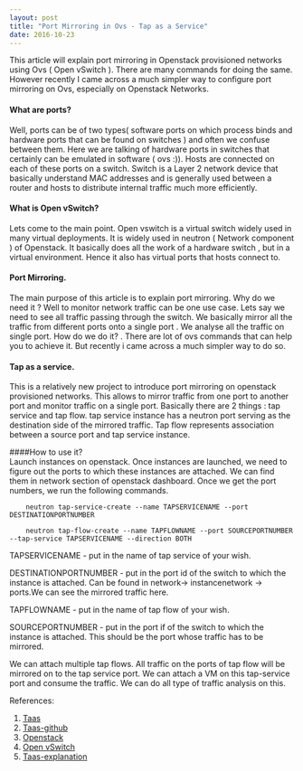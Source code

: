 ```yaml
---
layout: post
title: "Port Mirroring in Ovs - Tap as a Service"
date: 2016-10-23 
---
```



This article will explain port mirroring in Openstack provisioned networks using Ovs ( Open vSwitch ). There are many commands for doing the same. However recently I came across a much simpler way to configure port mirroring on Ovs, especially on Openstack Networks.    

#### What are ports?  
Well, ports can be of two types( software ports on which process binds and hardware ports that can be found on switches ) and often we confuse between them. Here we are talking of hardware ports in switches that certainly can be emulated in software ( ovs :)). Hosts are connected on each of these ports on a switch. Switch is a Layer 2 network device that basically understand MAC addresses and is generally used between a router and hosts to distribute internal traffic much more efficiently.    

#### What is Open vSwitch?  

Lets come to the main point. Open vswitch is a virtual switch widely used in many virtual deployments. It is widely used in neutron ( Network component ) of Openstack. It basically does all the work of a hardware switch , but in a virtual environment. Hence it also has virtual ports that hosts connect to.    

#### Port Mirroring.  

The main purpose of this article is to explain port mirroring. Why do we need it ? Well to monitor network traffic can be one use case. Lets say we need to see all traffic passing through the switch. We basically mirror all the traffic from different ports onto a single port . We analyse all the traffic on single port. 
How do we do it? . There are lot of ovs commands that can help you to achieve it. But recently i came across a much simpler way to do so.  

#### Tap as a service.  

This is a relatively new project to introduce port mirroring on openstack provisioned networks. This allows to mirror traffic from one port to another port and monitor traffic on a single port. Basically there are 2 things : tap service and tap flow. tap service instance has a neutron port serving as the destination side of the mirrored traffic. Tap flow represents association between a source port and tap service instance.  

####How to use it?  
Launch instances on openstack. Once instances are launched, we need to figure out the ports to which these instances are attached. We can find them in network section of openstack dashboard. Once we get the port numbers, we run the following commands.  

		neutron tap-service-create --name TAPSERVICENAME --port DESTINATIONPORTNUMBER    

		neutron tap-flow-create --name TAPFLOWNAME --port SOURCEPORTNUMBER --tap-service TAPSERVICENAME --direction BOTH  

TAPSERVICENAME - put in the name of tap service of your wish.    

DESTINATIONPORTNUMBER - put in the port id of the switch to which the instance is attached. Can be found in network-> instancenetwork -> ports.We can see the mirrored traffic here.    

TAPFLOWNAME - put in the name of tap flow of your wish.    

SOURCEPORTNUMBER - put in the port if of the switch to which the instance is attached. This should be the port whose traffic has to be mirrored.    

  
We can attach multiple tap flows. All traffic on the ports of tap flow will be mirrored on to the tap service port. We can attach a VM on this tap-service port and consume the traffic. We can do all type of traffic analysis on this.  

  
References:  
1. [Taas](https://www.openstack.org/videos/video/tap-as-a-service-what-you-need-to-know-now)  
2. [Taas-github](https://github.com/openstack/tap-as-a-service)  
3. [Openstack](https://www.openstack.org/)
4. [Open vSwitch](http://www.openvswitch.org/)
5. [Taas-explanation](https://www.gigamon.com/blog/2015/10/26/tap-as-a-service-enabling-traffic-monitoring-in-openstack-clouds-2/)  



